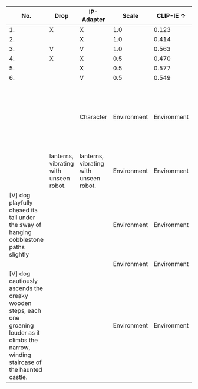 | No. | Drop | IP-Adapter | Scale | CLIP-IE ↑ | DINOE ↑ | DreamSimE ↓ | CLIP-I⌀ ↑ | DINO� ↑ | DreamSim⌀ ↓ | CLIP-T↑ |
| --- | --- | --- | --- | --- | --- | --- | --- | --- | --- | --- |
| 1. | X | X | 1.0 | 0.123 | 0.111 | 0.885 | 0.073 | 0.024 | 0.973 | 0.034 |
| 2. |  | X | 1.0 | 0.414 | 0.331 | 0.647 | 0.337 | 0.147 | 0.832 | 0.149 |
| 3. | V | V | 1.0 | 0.563 | 0.322 | 0.675 | 0.676 | 0.470 | 0.488 | 0.242 |
| 4. | X | X | 0.5 | 0.470 | 0.381 | 0.595 | 0.366 | 0.139 | 0.832 | 0.168 |
| 5. |  | X | 0.5 | 0.577 | 0.332 | 0.640 | 0.627 | 0.374 | 0.575 | 0.252 |
| 6. |  | V | 0.5 | 0.549 | 0.263 | 0.726 | 0.705 | 0.514 | 0.450 | 0.246 |
|  |  | Character | Environment | Environment | + Regional No Condition IP-Adapter +Block Drop IP-Adapter | + Regional No Condition IP-Adapter +Block Drop IP-Adapter | + Regional No Condition IP-Adapter +Block Drop IP-Adapter | + Regional No Condition IP-Adapter +Block Drop IP-Adapter | + Regional No Condition IP-Adapter +Block Drop IP-Adapter | + Regional No Condition IP-Adapter +Block Drop IP-Adapter |
|  | lanterns, vibrating with unseen robot. | lanterns, vibrating with unseen robot. | Environment | Environment | lanterns, vibrating with unseen robot. | lanterns, vibrating with unseen robot. | lanterns, vibrating with unseen robot. | lanterns, vibrating with unseen robot. |  |  |
| [V] dog playfully chased its tail under the sway of hanging cobblestone paths slightly |  |  | Environment | Environment |  |  |  |  |  |  |
|  |  |  | Environment | Environment |  |  |  |  |  |  |
| [V] dog cautiously ascends the creaky wooden steps, each one groaning louder as it climbs the narrow, winding staircase of the haunted castle. |  |  | Environment | Environment |  |  |  |  |  |  |
